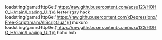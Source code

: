 loadstring(game:HttpGet('https://raw.githubusercontent.com/acsu123/HOHO_H/main/Loading_UI'))() lesterisgay hack
loadstring(game:HttpGet"https://raw.githubusercontent.com/xDepressionx/Free-Script/main/AllScript.lua")() mukuro
loadstring(game:HttpGet('https://raw.githubusercontent.com/acsu123/HOHO_H/main/Loading_UI'))() hoho hub


